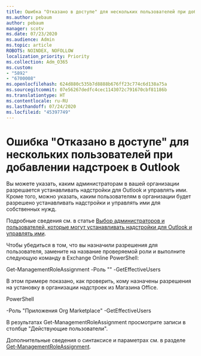 ```yaml
---
title: Ошибка "Отказано в доступе" для нескольких пользователей при добавлении надстроек в Outlook
ms.author: pebaum
author: pebaum
manager: scotv
ms.date: 07/23/2020
ms.audience: Admin
ms.topic: article
ROBOTS: NOINDEX, NOFOLLOW
localization_priority: Priority
ms.collection: Adm_O365
ms.custom:
- "5892"
- "6700008"
ms.openlocfilehash: 624d880c535b7d8888b676ff23c774c6d138a75a
ms.sourcegitcommit: 07e56267dedfc4cec1143072c791670cbf81186b
ms.translationtype: HT
ms.contentlocale: ru-RU
ms.lasthandoff: 07/24/2020
ms.locfileid: "45397749"
---
```

# <a name="multiple-users-get-access-denied-error-while-adding-add-ins-in-outlook"></a>Ошибка "Отказано в доступе" для нескольких пользователей при добавлении надстроек в Outlook

Вы можете указать, каким администраторам в вашей организации разрешается устанавливать надстройки для Outlook и управлять ими. Кроме того, можно указать, каким пользователям в организации будет разрешено устанавливать надстройки и управлять ими для собственных нужд.

Подробные сведения см. в статье [Выбор администраторов и пользователей, которые могут устанавливать надстройки для Outlook и управлять ими](https://docs.microsoft.com/exchange/clients-and-mobile-in-exchange-online/add-ins-for-outlook/specify-who-can-install-and-manage-add-ins).

Чтобы убедиться в том, что вы назначили разрешения для пользователя, замените <Role Name> на название проверяемой роли и выполните следующую команду в Exchange Online PowerShell:

Get-ManagementRoleAssignment -Роль "<Role Name>" -GetEffectiveUsers

В этом примере показано, как проверить, кому назначены разрешения на установку в организации надстроек из Магазина Office.

PowerShell

-Роль "Приложения Org Marketplace" -GetEffectiveUsers

В результатах Get-ManagementRoleAssignment просмотрите записи в столбце "Действующие пользователи".

Дополнительные сведения о синтаксисе и параметрах см. в разделе [Get-ManagementRoleAssignment](https://docs.microsoft.com/powershell/module/exchange/get-managementroleassignment).
 